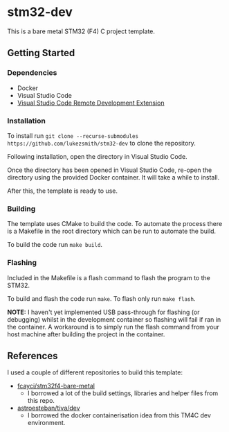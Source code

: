 # stm32-dev
This is a bare metal STM32 (F4) C project template.

## Getting Started

### Dependencies
- Docker
- Visual Studio Code
- [Visual Studio Code Remote Development Extension](https://marketplace.visualstudio.com/items?itemName=ms-vscode-remote.vscode-remote-extensionpack)

### Installation
To install run `git clone --recurse-submodules https://github.com/lukezsmith/stm32-dev` to clone the repository.

Following installation, open the directory in Visual Studio Code. 

Once the directory has been opened in Visual Studio Code, re-open the directory using the provided Docker container. It will take a while to install.

After this, the template is ready to use. 

### Building
The template uses CMake to build the code. 
To automate the process there is a Makefile in the root directory which can be run to automate the build.

To build the code run `make build`.

### Flashing 
Included in the Makefile is a flash command to flash the program to the STM32.

To build and flash the code run `make`.
To flash only run `make flash`.

**NOTE:** I haven't yet implemented USB pass-through for flashing (or debugging) whilst in the development container so flashing will fail if ran in the container. A workaround is to simply run the flash command from your host machine after building the project in the container.


## References
I used a couple of different repositories to build this template:
- [fcayci/stm32f4-bare-metal](https://github.com/fcayci/stm32f4-bare-metal)
    - I borrowed a lot of the build settings, libraries and helper files from this repo.
- [astroesteban/tiva/dev](https://github.com/astroesteban/tiva-dev)
    - I borrowed the docker containerisation idea from this TM4C dev environment.

